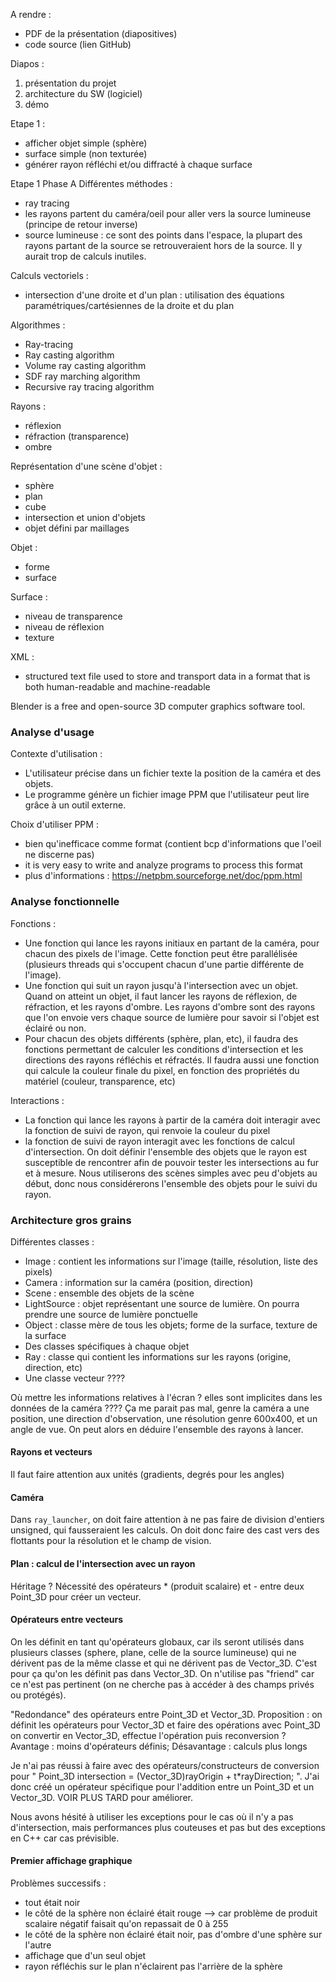 A rendre :
- PDF de la présentation (diapositives)
- code source (lien GitHub)

Diapos :
1. présentation du projet
2. architecture du SW (logiciel)
3. démo

Etape 1 :
- afficher objet simple (sphère)
- surface simple (non texturée)
- générer rayon réfléchi et/ou diffracté à chaque surface


Etape 1 
Phase A
Différentes méthodes :
- ray tracing
- les rayons partent du caméra/oeil pour aller vers la source lumineuse (principe de retour inverse)
- source lumineuse : ce sont des points dans l'espace, la plupart des rayons partant de la source se retrouveraient hors de la source. Il y aurait trop de calculs inutiles.

Calculs vectoriels :
- intersection d'une droite et d'un plan : utilisation des équations paramétriques/cartésiennes de la droite et du plan

Algorithmes :
- Ray-tracing 
- Ray casting algorithm
- Volume ray casting algorithm
- SDF ray marching algorithm
- Recursive ray tracing algorithm

Rayons :
- réflexion
- réfraction (transparence)
- ombre

Représentation d'une scène d'objet :
- sphère
- plan
- cube
- intersection et union d'objets
- objet défini par maillages

Objet :
- forme
- surface

Surface :
- niveau de transparence
- niveau de réflexion
- texture

XML :
- structured text file used to store and transport data in a format that is both human-readable and machine-readable

Blender is a free and open-source 3D computer graphics software tool.

### Analyse d'usage




Contexte d'utilisation :
- L'utilisateur précise dans un fichier texte la position de la caméra et des objets.
- Le programme génère un fichier image PPM que l'utilisateur peut lire grâce à un outil externe.

Choix d'utiliser PPM :
- bien qu'inefficace comme format (contient bcp d'informations que l'oeil ne discerne pas)
- it is very easy to write and analyze programs to process this format
- plus d'informations : https://netpbm.sourceforge.net/doc/ppm.html

### Analyse fonctionnelle

Fonctions :
- Une fonction qui lance les rayons initiaux en partant de la caméra, pour chacun des pixels de l'image. Cette fonction peut être parallélisée (plusieurs threads qui s'occupent chacun d'une partie différente de l'image).
- Une fonction qui suit un rayon jusqu'à l'intersection avec un objet. Quand on atteint un objet, il faut lancer les rayons de réflexion, de réfraction, et les rayons d'ombre. Les rayons d'ombre sont des rayons que l'on envoie vers chaque source de lumière pour savoir si l'objet est éclairé ou non.
- Pour chacun des objets différents (sphère, plan, etc), il faudra des fonctions permettant de calculer les conditions d'intersection et les directions des rayons réfléchis et réfractés. Il faudra aussi une fonction qui calcule la couleur finale du pixel, en fonction des propriétés du matériel (couleur, transparence, etc)

Interactions : 
- La fonction qui lance les rayons à partir de la caméra doit interagir avec la fonction de suivi de rayon, qui renvoie la couleur du pixel
- la fonction de suivi de rayon interagit avec les fonctions de calcul d'intersection. On doit définir l'ensemble des objets que le rayon est susceptible de rencontrer afin de pouvoir tester les intersections au fur et à mesure. Nous utiliserons des scènes simples avec peu d'objets au début, donc nous considérerons l'ensemble des objets pour le suivi du rayon.

### Architecture gros grains

Différentes classes :
- Image : contient les informations sur l'image (taille, résolution, liste des pixels)
- Camera : information sur la caméra (position, direction)
- Scene : ensemble des objets de la scène
- LightSource : objet représentant une source de lumière. On pourra prendre une source de lumière ponctuelle
- Object : classe mère de tous les objets; forme de la surface, texture de la surface
- Des classes spécifiques à chaque objet
- Ray : classe qui contient les informations sur les rayons (origine, direction, etc)
- Une classe vecteur ????

Où mettre les informations relatives à l'écran ? elles sont implicites dans les données de la caméra ???? Ça me parait pas mal, genre la caméra a une position, une direction d'observation, une résolution genre 600x400, et un angle de vue. On peut alors en déduire l'ensemble des rayons à lancer.




#### Rayons et vecteurs

Il faut faire attention aux unités (gradients, degrés pour les angles)

#### Caméra 

Dans `ray_launcher`, on doit faire attention à ne pas faire de division d'entiers unsigned, qui fausseraient les calculs. On doit donc faire des cast vers des flottants pour la résolution et le champ de vision.

#### Plan : calcul de l'intersection avec un rayon
Héritage ? Nécessité des opérateurs * (produit scalaire) et - entre deux Point_3D pour créer un vecteur.


#### Opérateurs entre vecteurs
On les définit en tant qu'opérateurs globaux, car ils seront utilisés dans plusieurs classes (sphere, plane, celle de la source lumineuse) qui ne dérivent pas de la même classe et qui ne dérivent pas de Vector_3D. C'est pour ça qu'on les définit pas dans Vector_3D. On n'utilise pas "friend" car ce n'est pas pertinent (on ne cherche pas à accéder à des champs privés ou protégés).

"Redondance" des opérateurs entre Point_3D et Vector_3D. Proposition : on définit les opérateurs pour Vector_3D et faire des opérations avec Point_3D on convertir en Vector_3D, effectue l'opération puis reconversion ? Avantage : moins d'opérateurs définis; Désavantage : calculs plus longs

Je n'ai pas réussi à faire avec des opérateurs/constructeurs de conversion pour " Point_3D intersection = (Vector_3D)rayOrigin + t*rayDirection; ". J'ai donc créé un opérateur spécifique pour l'addition entre un Point_3D et un Vector_3D. VOIR PLUS TARD pour améliorer.

Nous avons hésité à utiliser les exceptions pour le cas où il n'y a pas d'intersection, mais performances plus couteuses et pas but des exceptions en C++ car cas prévisible.


#### Premier affichage graphique
Problèmes successifs : 
* tout était noir
* le côté de la sphère non éclairé était rouge --> car problème de produit scalaire négatif faisait qu'on repassait de 0 à 255
* le côté de la sphère non éclairé était noir, pas d'ombre d'une sphère sur l'autre
* affichage que d'un seul objet
* rayon réfléchis sur le plan n'éclairent pas l'arrière de la sphère
